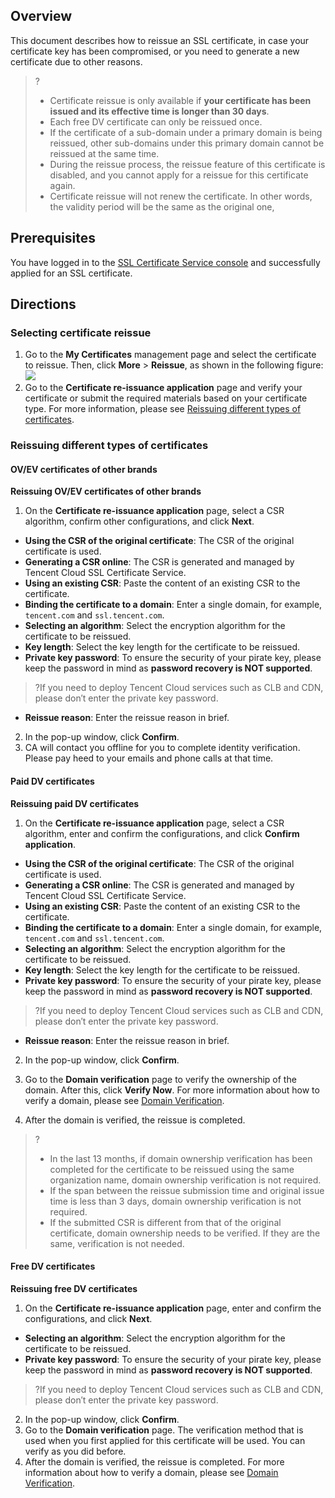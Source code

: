 ## Overview  
This document describes how to reissue an SSL certificate, in case your certificate key has been compromised, or you need to generate a new certificate due to other reasons.

>?
>- Certificate reissue is only available if **your certificate has been issued and its effective time is longer than 30 days**.
>- Each free DV certificate can only be reissued once.
>- If the certificate of a sub-domain under a primary domain is being reissued, other sub-domains under this primary domain cannot be reissued at the same time.
>- During the reissue process, the reissue feature of this certificate is disabled, and you cannot apply for a reissue for this certificate again.
>- Certificate reissue will not renew the certificate. In other words, the validity period will be the same as the original one,

## Prerequisites  
You have logged in to the [SSL Certificate Service console](https://console.cloud.tencent.com/ssl) and successfully applied for an SSL certificate.

## Directions
### Selecting certificate reissue
1. Go to the **My Certificates** management page and select the certificate to reissue. Then, click **More** > **Reissue**, as shown in the following figure:
![](https://main.qcloudimg.com/raw/2c5c3623d0467555e13a8d4836afea16.png)
2. Go to the **Certificate re-issuance application** page and verify your certificate or submit the required materials based on your certificate type. For more information, please see [Reissuing different types of certificates](#issue).


<span id="issue"></span>
### Reissuing different types of certificates


#### OV/EV certificates of other brands
**Reissuing OV/EV certificates of other brands**
1. On the **Certificate re-issuance application** page, select a CSR algorithm, confirm other configurations, and click **Next**.
  - **Using the CSR of the original certificate**: The CSR of the original certificate is used.
  - **Generating a CSR online**: The CSR is generated and managed by Tencent Cloud SSL Certificate Service.
  - **Using an existing CSR**: Paste the content of an existing CSR to the certificate.
  - **Binding the certificate to a domain**: Enter a single domain, for example, `tencent.com` and `ssl.tencent.com`.
  - **Selecting an algorithm**: Select the encryption algorithm for the certificate to be reissued.
  - **Key length**: Select the key length for the certificate to be reissued.
  - **Private key password**: To ensure the security of your pirate key, please keep the password in mind as **password recovery is NOT supported**.
  >?If you need to deploy Tencent Cloud services such as CLB and CDN, please don′t enter the private key password.

  - **Reissue reason**: Enter the reissue reason in brief.
2. In the pop-up window, click **Confirm**.
3. CA will contact you offline for you to complete identity verification. Please pay heed to your emails and phone calls at that time.

#### Paid DV certificates
**Reissuing paid DV certificates**
1. On the **Certificate re-issuance application** page, select a CSR algorithm, enter and confirm the configurations, and click **Confirm application**.
  - **Using the CSR of the original certificate**: The CSR of the original certificate is used.
  - **Generating a CSR online**: The CSR is generated and managed by Tencent Cloud SSL Certificate Service.
  - **Using an existing CSR**: Paste the content of an existing CSR to the certificate.
  - **Binding the certificate to a domain**: Enter a single domain, for example, `tencent.com` and `ssl.tencent.com`.
  - **Selecting an algorithm**: Select the encryption algorithm for the certificate to be reissued.
  - **Key length**: Select the key length for the certificate to be reissued.
  - **Private key password**: To ensure the security of your pirate key, please keep the password in mind as **password recovery is NOT supported**.
  >?If you need to deploy Tencent Cloud services such as CLB and CDN, please don′t enter the private key password.

  - **Reissue reason**: Enter the reissue reason in brief.
2. In the pop-up window, click **Confirm**.
3. Go to the **Domain verification** page to verify the ownership of the domain. After this, click **Verify Now**. For more information about how to verify a domain, please see [Domain Verification](https://intl.cloud.tencent.com/document/product/1007/30168).

4. After the domain is verified, the reissue is completed.

>?
>- In the last 13 months, if domain ownership verification has been completed for the certificate to be reissued using the same organization name, domain ownership verification is not required.
>- If the span between the reissue submission time and original issue time is less than 3 days, domain ownership verification is not required.
>- If the submitted CSR is different from that of the original certificate, domain ownership needs to be verified. If they are the same, verification is not needed.

#### Free DV certificates
**Reissuing free DV certificates**

1. On the **Certificate re-issuance application** page, enter and confirm the configurations, and click **Next**.
  - **Selecting an algorithm**: Select the encryption algorithm for the certificate to be reissued.
  - **Private key password**: To ensure the security of your pirate key, please keep the password in mind as **password recovery is NOT supported**.
  >?If you need to deploy Tencent Cloud services such as CLB and CDN, please don′t enter the private key password.
2. In the pop-up window, click **Confirm**.
3. Go to the **Domain verification** page. The verification method that is used when you first applied for this certificate will be used. You can verify as you did before.
4. After the domain is verified, the reissue is completed. For more information about how to verify a domain, please see [Domain Verification](https://intl.cloud.tencent.com/document/product/1007/30168).

